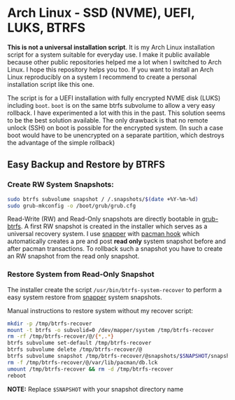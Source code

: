 # Arch Linux - SSD (NVME), UEFI, LUKS, BTRFS

**This is not a universal installation script**. It is my Arch Linux installation script for a system suitable for everyday use. I make it public available because other public repositories helped me a lot when I switched to Arch Linux. I hope this repository helps you too. If you want to install an Arch Linux reproducibly on a system I recommend to create a personal installation script like this one.

The script is for a UEFI installation with fully encrypted NVME disk (LUKS) including `boot`. `boot` is on the same btrfs subvolume to allow a very easy rollback. I have experimented a lot with this in the past. This solution seems to be the best solution available. The only drawback is that no remote unlock (SSH) on boot is possible for the encrypted system. (In such a case boot would have to be unencrypted on a separate partition, which destroys the advantage of the simple rollback)

## Easy Backup and Restore by BTRFS

### Create RW System Snapshots:

```bash
sudo btrfs subvolume snapshot / /.snapshots/$(date +%Y-%m-%d)
sudo grub-mkconfig -o /boot/grub/grub.cfg
```

Read-Write (RW) and Read-Only snapshots are directly bootable in [grub-btrfs](https://github.com/Antynea/grub-btrfs). A first RW snapshot is created in the installer which serves as a universal recovery system. I use [snapper](https://wiki.archlinux.org/index.php/Snapper) with [pacman hook](https://github.com/wesbarnett/snap-pac) which automatically creates a pre and post **read only** system snapshot before and after pacman transactions. To rollback such a snapshot you have to create an RW snapshot from the read only snapshot.

### Restore System from Read-Only Snapshot

The installer create the script `/usr/bin/btrfs-system-recover` to perform a easy system restore from [snapper](https://wiki.archlinux.org/index.php/Snapper) system snapshots.

Manual instructions to restore system without my recover script:

```bash
mkdir -p /tmp/btrfs-recover
mount -t btrfs -o subvolid=0 /dev/mapper/system /tmp/btrfs-recover
rm -rf /tmp/btrfs-recover/@/{*,.*}
btrfs subvolume set-default /tmp/btrfs-recover
btrfs subvolume delete /tmp/btrfs-recover/@
btrfs subvolume snapshot /tmp/btrfs-recover/@snapshots/$SNAPSHOT/snapshot /tmp/btrfs-recover/@
rm -f /tmp/btrfs-recover/@/var/lib/pacman/db.lck
umount /tmp/btrfs-recover && rm -d /tmp/btrfs-recover
reboot
```

**NOTE:** Replace `$SNAPSHOT` with your snapshot directory name

